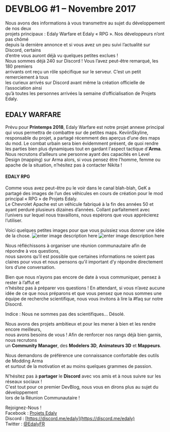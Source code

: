 
# DEVBLOG #1 – Novembre 2017

Nous avons des informations à vous transmettre au sujet du développement de nos deux  
projets principaux : Edaly Warfare et Edaly « RPG ». Nos développeurs n’ont pas chômé  
depuis la dernière annonce et si vous avez un peu suivi l’actualité sur Discord, certains  
d’entre vous auront déjà vu quelques petites exclues !  
Nous sommes déjà 240 sur Discord ! Vous l’avez peut-être remarqué, les 180 premiers  
arrivants ont reçu un rôle spécifique sur le serveur. C’est un petit remerciement à tous  
les curieux arrivés sur Discord avant même la création officielle de l’association ainsi  
qu’à toutes les personnes arrivées la semaine d’officialisation de Projets Edaly.

## EDALY WARFARE

Prévu pour **Printemps 2018**, Edaly Warfare est notre projet annexe principal qui vous permettra de combattre sur de petites maps. KeviinSkyline, responsable du projet, a partagé récemment des aperçus d’une des maps du mod. Le combat urbain sera bien évidemment présent, de quoi rendre les parties bien plus dynamiques tout en gardant l'aspect tactique d'**Arma**.  
Nous recrutons d’ailleurs une personne ayant des capacités en Level Design (mapping) sur Arma alors, si vous pensez être l’homme, femme ou apache de la situation, n’hésitez pas à contacter Nikita !

#### EDALY RPG

Comme vous avez peut-être pu le voir dans le canal blah-blah, GeK a partagé des images de l’un des véhicules en cours de création pour le mod principal « RPG » de Projets Edaly.  
Le Chevrolet Apache est un véhicule fabriqué à la fin des années 50 et ayant perduré plusieurs dizaines d’années. Collant parfaitement avec l’univers sur lequel nous travaillons, nous espérons que vous apprécierez l’utiliser.

Voici quelques petites images pour que vous puissiez vous donner une idée de la chose.
![enter image description here](https://www.edaly.fr/wp-content/uploads/2017/12/GeK-Apache_Promo2.png)
![enter image description here](https://www.edaly.fr/wp-content/uploads/2017/12/GeK-Apache_Promo1.png)


Nous réfléchissons à organiser une réunion communautaire afin de répondre à vos questions,  
nous savons qu’il est possible que certaines informations ne soient pas claires pour vous et nous pensons qu’il important d’y répondre directement lors d’une conversation.

Bien que nous n’ayons pas encore de date à vous communiquer, pensez à rester à l’affut et  
n’hésitez pas à préparer vos questions ! En attendant, si vous n’avez aucune idée de ce que nous préparons et que vous pensez que nous sommes une équipe de recherche scientifique, nous vous invitons à lire la #faq sur notre Disocrd.

Indice : Nous ne sommes pas des scientifiques… Désolé.

Nous avons des projets ambitieux et pour les mener à bien et les rendre encore meilleurs,  
nous avons besoins de vous ! Afin de renforcer nos rangs déjà bien garnis, nous recrutons  
un **Community Manager**, des **Modelers 3D**, **Animateurs 3D** et **Mappeurs**.

Nous demandons de préférence une connaissance confortable des outils de Modding Arma  
et surtout de la motivation et au moins quelques grammes de passion.

N’hésitez pas à **partager** le **Discord** avec vos amis et à nous suivre sur les réseaux sociaux !  
C'est tout pour ce premier DevBlog, nous vous en dirons plus au sujet du développement  
lors de la Réunion Communautaire !

Rejoignez-Nous !  
Facebook : [Projets Edaly](https://www.facebook.com/Projets-Edaly-216092102257899/)  
Discord : [https://discord.me/edaly](https://discord.me/edaly)  
Twitter : [@EdalyFR](https://twitter.com/EdalyFR)
